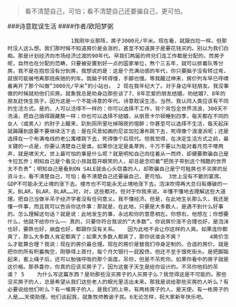 > 看不清楚自己，可怕；看不清楚自己还要骗自己，更可怕。

###诗意耽误生活
####作者/欧阳梦粥

						1我刚毕业那阵，房子3000元/平米。现在看，就跟白捡一样。但那时没人这么想。我们那时候不知道房价是会涨的，甚至不知道房子是要花钱买的。别以为我们白痴。那是计划经济向市场经济过渡的90年代。早我们两届的师兄们连工作都是分配的。而房子呢，自然也在分配的范畴，只要被安置到好一点的国家单位，熬个三五年，就可以排着队等分房。我不是在抱怨没有分到房，我想说的是：这是个充满动感的年代，你只要脑子没有转过弯，就很可能被甩离那班疾驰的列车。我脑子转得慢，手脚也慢。等我醒过神来，房价列车早已呼啸着离开了那个叫做“3000元/平米”的小站台。 2 现在我年纪大了。对于身边年轻朋友。我没事做的时候就劝他们买房。就象我总是劝身边那些谈了7、8年恋爱的朋友结婚，劝结婚7、8年的朋友赶快生孩子。因为这是一个不能诗意的年代。诗意耽误生活。当然，我认同人类应该有不同的生活方式。是的，人可以活得不一样的：你可以选择不工作，背个背包全世界流浪，300天不洗澡，把自己搞得跟藏獒一样；你也可以选择不结婚，从丽思卡尔顿睡到四季，每天都在不同的女人（或男人）的肘子上醒来，趴到厕所里吐掉隔夜的宿醉；你甚至可以选择不生活，每天起床就踌躇到底要不要继续活下去：是在风景如画的尼亚加拉瀑布跳下去，死得像个浪漫派呢；还是选择在一个布满电线的老公寓楼跳下去，死得像个后现代。但我觉得，在决定生活方式之前，最关键的一点是，你要认清楚自己是谁。如果你注定是条草狗，千万不要以为能对着月亮干嚎两声，就是啸天犬。世上最可怕的事是什么呢？就是明知自己向往着从一而终，却硬要欺骗自己是卡拉瓦乔；明知自己是个看见小孩就眉开眼笑的人，却总是念叨着“把孩子带到这个残酷的世界太不负责”；明知自己是看到ON SALE就会心头窃喜的人，却欺骗自己是宁可租房也不买房的反资斗士。看不清楚自己，可怕；看不清楚自己还要骗自己，更可怕。 3世上没有不散的宴席。GDP不可能永无止境的涨下去。楼市也不可能永无止境地涨下去。泡沫吹得再大总归有爆破的一天。BLAR，BLAR，BLAR……对，对，这些都对。但对于你我来说。半懂不懂地去理解这些大道理。把自己当做半吊子经济学者没有任何意义。我不懂经济。但是，在此地生长那么久，我还是懂一件事，而且我可以告诉你这件事：那就是，在此地，只要是大多数人，是遇不到什么好事的。怎么理解这句话？就是说：此地发生的事，永远和你的意愿相左。你想右，他想左；你想要什么，他就不给你什么—— 真的，只要你符合我说的“大多数”。你说房价涨不合理也好，是泡沫也好，要跌也好，崩盘也好，都跟你没有关系。   因为此地不会让你这样的人爽。如果连你都爽了，那么大多数人肯定都爽了；如果大多数人都爽了，那你说谁会不爽？         4房价怎么才能算合理？我说：现在的房价最合理。现在的房价是替我们夺身定制的。合适的房价。就是把你的所有积蓄掏空，刚够得上首付，每个月欠银行一屁股债，但还不至于饿死街头。是把脚踮起来，套上绳子后，还可以勉强呼吸的那个高度。吊你，但是不吊死你。如果你看中的房子就是这价格。那恭喜你，你真的应该买房子了。因为这套子天生是给你设计的。不吊你他妈的吊谁？ 5    为什么写这篇东西？是劝那些没买房子的人买房子么？我觉得这是不可能的。那些没买房子的人，总是希望从我们这些老人的眼光里活出未来。那我是说给那些买房的人听么？有必要说给他们听么？有一堆房子的人，是我们的上帝。有两栋房子的人，是天使。有一栋房子的人是……天使助理。他们谈起我，就象牧师教谕子民。6无论怎样，祝大家新年快乐吧。			  		
